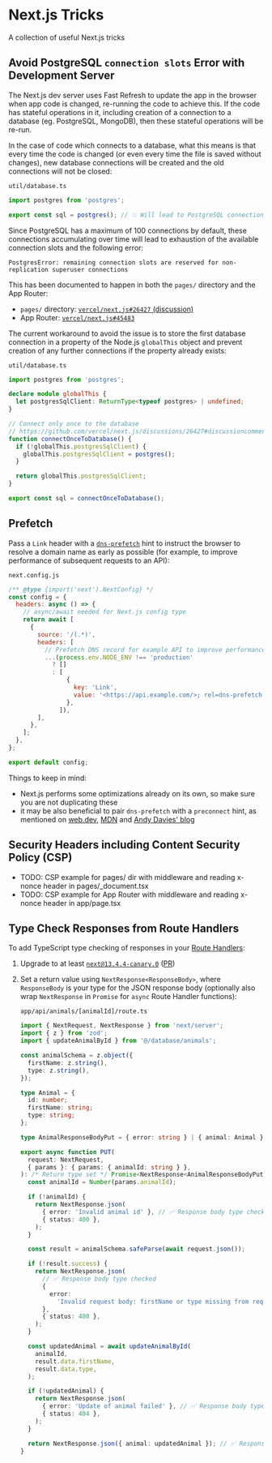 # Next.js Tricks

A collection of useful Next.js tricks

## Avoid PostgreSQL `connection slots` Error with Development Server

The Next.js dev server uses Fast Refresh to update the app in the browser when app code is changed, re-running the code to achieve this. If the code has stateful operations in it, including creation of a connection to a database (eg. PostgreSQL, MongoDB), then these stateful operations will be re-run.

In the case of code which connects to a database, what this means is that every time the code is changed (or even every time the file is saved without changes), new database connections will be created and the old connections will not be closed:

`util/database.ts`

```ts
import postgres from 'postgres';

export const sql = postgres(); // 💥 Will lead to PostgreSQL connection slots errors
```

Since PostgreSQL has a maximum of 100 connections by default, these connections accumulating over time will lead to exhaustion of the available connection slots and the following error:

```
PostgresError: remaining connection slots are reserved for non-replication superuser connections
```

This has been documented to happen in both the `pages/` directory and the App Router:

- `pages/` directory: [`vercel/next.js#26427` (discussion)](https://github.com/vercel/next.js/discussions/26427)
- App Router: [`vercel/next.js#45483`](https://github.com/vercel/next.js/issues/45483)

The current workaround to avoid the issue is to store the first database connection in a property of the Node.js `globalThis` object and prevent creation of any further connections if the property already exists:

`util/database.ts`

```ts
import postgres from 'postgres';

declare module globalThis {
  let postgresSqlClient: ReturnType<typeof postgres> | undefined;
}

// Connect only once to the database
// https://github.com/vercel/next.js/discussions/26427#discussioncomment-898067
function connectOnceToDatabase() {
  if (!globalThis.postgresSqlClient) {
    globalThis.postgresSqlClient = postgres();
  }

  return globalThis.postgresSqlClient;
}

export const sql = connectOnceToDatabase();
```

## Prefetch

Pass a `Link` header with a [`dns-prefetch`](https://developer.mozilla.org/en-US/docs/Web/Performance/dns-prefetch) hint to instruct the browser to resolve a domain name as early as possible (for example, to improve performance of subsequent requests to an API):

`next.config.js`

```js
/** @type {import('next').NextConfig} */
const config = {
  headers: async () => {
    // async/await needed for Next.js config type
    return await [
      {
        source: '/(.*)',
        headers: [
          // Prefetch DNS record for example API to improve performance in production
          ...(process.env.NODE_ENV !== 'production'
            ? []
            : [
                {
                  key: 'Link',
                  value: '<https://api.example.com/>; rel=dns-prefetch',
                },
              ]),
        ],
      },
    ];
  },
};

export default config;
```

Things to keep in mind:

- Next.js performs some optimizations already on its own, so make sure you are not duplicating these
- it may be also beneficial to pair `dns-prefetch` with a `preconnect` hint, as mentioned on [web.dev](https://web.dev/preconnect-and-dns-prefetch/), [MDN](https://developer.mozilla.org/en-US/docs/Web/Performance/dns-prefetch#:~:text=Third%2C%20consider%20pairing%20dns%2Dprefetch%20with%20the%20preconnect%20hint.%20While%20dns%2Dprefetch%20only%20performs%20a%20DNS%20lookup%2C%20preconnect%20establishes%20a%20connection%20to%20a%20server) and [Andy Davies' blog](https://andydavies.me/blog/2019/03/22/improving-perceived-performance-with-a-link-rel-equals-preconnect-http-header/)

## Security Headers including Content Security Policy (CSP)

- TODO: CSP example for pages/ dir with middleware and reading x-nonce header in pages/\_document.tsx
- TODO: CSP example for App Router with middleware and reading x-nonce header in app/page.tsx

## Type Check Responses from Route Handlers

To add TypeScript type checking of responses in your [Route Handlers](https://nextjs.org/docs/app/building-your-application/routing/router-handlers):

1. Upgrade to at least [`next@13.4.4-canary.0`](https://github.com/vercel/next.js/releases/tag/v13.4.4-canary.0) ([PR](https://github.com/vercel/next.js/pull/47526))
2. Set a return value using `NextResponse<ResponseBody>`, where `ResponseBody` is your type for the JSON response body (optionally also wrap `NextResponse` in `Promise` for `async` Route Handler functions):

   `app/api/animals/[animalId]/route.ts`

   ```ts
   import { NextRequest, NextResponse } from 'next/server';
   import { z } from 'zod';
   import { updateAnimalById } from '@/database/animals';

   const animalSchema = z.object({
     firstName: z.string(),
     type: z.string(),
   });

   type Animal = {
     id: number;
     firstName: string;
     type: string;
   };

   type AnimalResponseBodyPut = { error: string } | { animal: Animal };

   export async function PUT(
     request: NextRequest,
     { params }: { params: { animalId: string } },
   ): /* Return type set */ Promise<NextResponse<AnimalResponseBodyPut>> {
     const animalId = Number(params.animalId);

     if (!animalId) {
       return NextResponse.json(
         { error: 'Invalid animal id' }, // ✅ Response body type checked
         { status: 400 },
       );
     }

     const result = animalSchema.safeParse(await request.json());

     if (!result.success) {
       return NextResponse.json(
         // ✅ Response body type checked
         {
           error:
             'Invalid request body: firstName or type missing from request body',
         },
         { status: 400 },
       );
     }

     const updatedAnimal = await updateAnimalById(
       animalId,
       result.data.firstName,
       result.data.type,
     );

     if (!updatedAnimal) {
       return NextResponse.json(
         { error: 'Update of animal failed' }, // ✅ Response body type checked
         { status: 404 },
       );
     }

     return NextResponse.json({ animal: updatedAnimal }); // ✅ Response body type checked
   }
   ```
